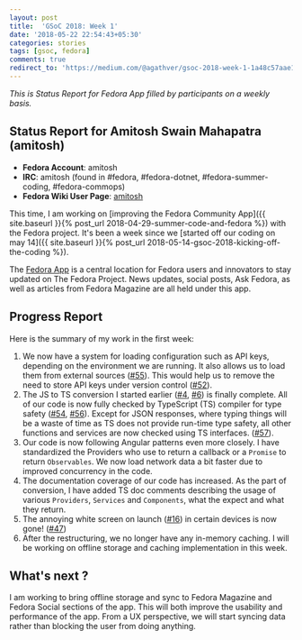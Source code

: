 ```yaml
---
layout: post
title:  'GSoC 2018: Week 1'
date: '2018-05-22 22:54:43+05:30'
categories: stories
tags: [gsoc, fedora]
comments: true
redirect_to: 'https://medium.com/@agathver/gsoc-2018-week-1-1a48c57aae16'
---
```


_This is Status Report for Fedora App filled by participants on a weekly basis._

## Status Report for Amitosh Swain Mahapatra (amitosh)
  - **Fedora Account**: amitosh
  - **IRC**: amitosh (found in #fedora, #fedora-dotnet, #fedora-summer-coding, #fedora-commops)
  - **Fedora Wiki User Page**: [amitosh](https://fedoraproject.org/wiki/User:Amitosh)

This time, I am working on [improving the Fedora Community App]({{ site.baseurl }}{% post_url 2018-04-29-summer-code-and-fedora %}) with the Fedora project. It's been a week since we [started off our coding on may 14]({{ site.baseurl }}{% post_url 2018-05-14-gsoc-2018-kicking-off-the-coding %}).

The [Fedora App](https://pagure.io/Fedora-app) is a central location for Fedora users and innovators to stay updated on The Fedora Project. News updates, social posts, Ask Fedora, as well as articles from Fedora Magazine are all held under this app.

## Progress Report

Here is the summary of my work in the first week:

1. We now have a system for loading configuration such as API keys, depending on the environment we are running. It also allows us to load them from external sources ([#55](https://pagure.io/Fedora-app/pull-request/55)). This would help us to remove the need to store API keys under version control ([#52](https://pagure.io/Fedora-app/issue/52)).
2. The JS to TS conversion I started earlier ([#4](https://pagure.io/Fedora-app/issue/4), [#6](https://pagure.io/Fedora-app/pull-request/6)) is finally complete. All of our code is now fully checked by TypeScript (TS) compiler for type safety ([#54](https://pagure.io/Fedora-app/issue/54), [#56](https://pagure.io/Fedora-app/issue/56)). Except for JSON responses, where typing things will be a waste of time as TS does not provide run-time type safety, all other functions and services are now checked using TS interfaces. ([#57](https://pagure.io/Fedora-app/pull-request/57)).
3. Our code is now following Angular patterns even more closely. I have standardized the Providers who use to return a callback or a `Promise` to return `Observables`. We now load network data a bit faster due to improved concurrency in the code.
4. The documentation coverage of our code has increased. As the part of conversion, I have added TS doc comments describing the usage of various `Providers`, `Services` and `Components`, what the expect and what they return.
5. The annoying white screen on launch ([#16](https://pagure.io/Fedora-app/issue/16)) in certain devices is now gone! ([#47](https://pagure.io/Fedora-app/pull-request/47))
5. After the restructuring, we no longer have any in-memory caching. I will be working on offline storage and caching implementation in this week.


## What's next ?
I am working to bring offline storage and sync to Fedora Magazine and Fedora Social sections of the app. This will both improve the usability and performance of the app. From a UX perspective, we will start syncing data rather than blocking the user from doing anything.
